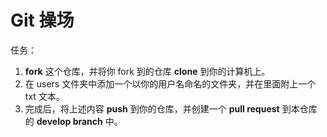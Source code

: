 # Git 操场
任务：
1. **fork** 这个仓库，并将你 fork 到的仓库 **clone** 到你的计算机上。
2. 在 users 文件夹中添加一个以你的用户名命名的文件夹，并在里面附上一个 txt 文本。
3. 完成后，将上述内容 **push** 到你的仓库，并创建一个 **pull request** 到本仓库的 **develop branch** 中。
